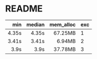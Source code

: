 
# README


|   min | median | mem\_alloc | exc |
| ----: | -----: | ---------: | :-- |
| 4.35s |  4.35s |    67.25MB | 1   |
| 3.41s |  3.41s |     6.94MB | 2   |
|  3.9s |   3.9s |    37.78MB | 3   |
